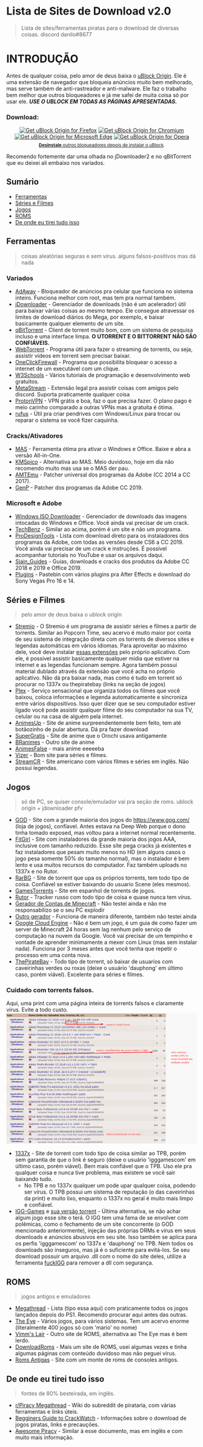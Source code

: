 # Lista de Sites de Download v2.0
>Lista de sites/ferramentas piratas para o download de diversas coisas. discord danilo#8677

# INTRODUÇÃO
Antes de qualquer coisa, pelo amor de deus baixa o [uBlock Origin](https://github.com/gorhill/uBlock). Ele é uma extensão de navegador que bloqueia anúncios muito bem melhorado, mas serve também de anti-rastreador e anti-malware. Ele faz o trabalho bem melhor que outros bloqueadores e já me safei de muita coisa só por usar ele.
***USE O UBLOCK EM TODAS AS PÁGINAS APRESENTADAS.***
### Download:
<p align="center">
<a href="https://addons.mozilla.org/addon/ublock-origin/"><img src="https://user-images.githubusercontent.com/585534/107280546-7b9b2a00-6a26-11eb-8f9f-f95932f4bfec.png" alt="Get uBlock Origin for Firefox"></a> 
<a href="https://chrome.google.com/webstore/detail/ublock-origin/cjpalhdlnbpafiamejdnhcphjbkeiagm"><img src="https://user-images.githubusercontent.com/585534/107280622-91a8ea80-6a26-11eb-8d07-77c548b28665.png" alt="Get uBlock Origin for Chromium"></a>
<a href="https://microsoftedge.microsoft.com/addons/detail/odfafepnkmbhccpbejgmiehpchacaeak"><img src="https://user-images.githubusercontent.com/585534/107280673-a5ece780-6a26-11eb-9cc7-9fa9f9f81180.png" alt="Get uBlock Origin for Microsoft Edge"></a>
<a href="https://addons.opera.com/extensions/details/ublock/"><img src="https://user-images.githubusercontent.com/585534/107280692-ac7b5f00-6a26-11eb-85c7-088926504452.png" alt="Get uBlock Origin for Opera"></a>
      <br><sub><a href="https://twitter.com/gorhill/status/1033706103782170625"><b>Desinstale</b> outros bloqueadores depois de instalar o uBlock</a>.</sub>
</p>
Recomendo fortemente dar uma olhada no jDownloader2 e no qBitTorrent que eu deixei ali embaixo nos variados.

## Sumário
- [Ferramentas](#ferramentas)
- [Séries e Filmes](#séries-e-filmes)
- [Jogos](#jogos)
- [ROMS](#roms)
- [De onde eu tirei tudo isso](#de-onde-eu-tirei-tudo-isso)

## Ferramentas
>coisas aleatórias seguras e sem vírus. alguns falsos-positivos mas dá nada

### Variados
- [AdAway](https://adaway.org/) - Bloqueador de anúncios pra celular que funciona no sistema inteiro. Funciona melhor com root, mas tem pra normal também.
- [jDownloader](http://jdownloader.org/jdownloader2) - Gerenciador de downloads (não é um acelerador) útil para baixar várias coisas ao mesmo tempo. Ele consegue atravessar os limites de download diários do Mega, por exemplo, e baixar basicamente qualquer elemento de um site.
- [qBitTorrent](https://www.qbittorrent.org/download.php) - Client de torrent muito bom, com um sistema de pesquisa incluso e uma interface limpa. **O UTORRENT E O BITTORRENT NÃO SÃO CONFIÁVEIS.**
- [WebTorrent](https://webtorrent.io/) - Programa útil para fazer o streaming de torrents, ou seja, assistir vídeos em torrent sem precisar baixar.
- [OneClickFirewall](https://winaero.com/comment.php?comment.news.1841) - Programa que possibilita bloquear o acesso a internet de um executável com um clique.
- [W3Schools](https://www.w3schools.com/) - Vários tutoriais de programação e desenvolvimento web gratuitos.
- [MetaStream](https://getmetastream.com/) - Extensão legal pra assistir coisas com amigos pelo discord. Suporta praticamente qualquer coisa
- [ProtonVPN](https://protonvpn.com/) - VPN grátis e boa, faz o que precisa fazer. O plano pago é meio carinho comparado a outras VPNs mas a gratuita é ótima.
- [rufus](https://rufus.ie/pt_BR/) - Útil pra criar pendrives com Windows/Linux para trocar ou reparar o sistema se você fizer caquinha.

### Cracks/Ativadores
- [MAS](https://github.com/massgravel/Microsoft-Activation-Scripts/releases) - Ferramenta ótima pra ativar o Windows e Office. Baixe e abra a versão All-in-One.
- [KMSpico](https://mega.nz/#F!DiJBwSKQ!QmdtN1HD8v8xQmkBI8gADg) - Alternativa ao MAS. Meio duvidoso, hoje em dia não recomendo muito mas usa se o MAS der pau.
- [AMTEmu](https://mega.nz/#F!Wug3HarT!Vh56AkrfxbYCGJ9Qal2I1Q) - Patcher universal dos programas da Adobe (CC 2014 a CC 2017).
- [GenP](https://drive.google.com/drive/folders/12smHql52DP-uv61E5tc8EKZUjhq6X2rW) - Patcher dos programas da Adobe CC 2019.

### Microsoft e Adobe
- [Windows ISO Downloader](https://www.heidoc.net/php/Windows-ISO-Downloader.exe) - Gerenciador de downloads das imagens intocadas do Windows e Office. Você ainda vai precisar de um crack.
- [TechBenz](https://tb.rg-adguard.net/public.php) - Similar ao acima, porém é um site e não um programa.
- [ProDesignTools](https://prodesigntools.com/adobe-cc-2018-direct-download-links.html) - Lista com download direto para os instaladores dos programas da Adobe, com todas as versões desde CS6 a CC 2019. Você ainda vai precisar de um crack e instruções. É possível acompanhar tutoriais no YouTube e usar os arquivos daqui.
- [Sjain_Guides](https://saidit.net/s/sjain_guides) - Guias, downloads e cracks dos produtos da Adobe CC 2018 e 2019 e Office 2019.
- [Plugins](https://pastebin.com/raw/5FHieQS0) - Pastebin com vários plugins pra After Effects e download do Sony Vegas Pro 16 e 14.

## Séries e Filmes
>pelo amor de deus baixa o ublock origin
- [Stremio](https://www.stremio.com/) - O Stremio é um programa de assistir séries e filmes a partir de torrents. Similar ao Popcorn Time, seu acervo é muito maior por conta de seu sistema de integração direta com os torrents de diversos sites e legendas automáticas em vários idiomas. Para aproveitar ao máximo dele, você deve instalar [essas extensões](http://prntscr.com/nezbkb) pelo próprio aplicativo. Com ele, é possível assistir basicamente qualquer mídia que estiver na internet e as legendas funcionam sempre. Agora também possui material dublado através da extensão que você acha no próprio aplicativo. Não dá pra baixar nada, mas como é tudo em torrent só procurar no 1337x ou thepiratebay (links na seção de jogos)
- [Plex](https://www.plex.tv/) - Serviço sensacional que organiza todos os filmes que você baixou, coloca informações e legenda automaticamente e sincroniza entre vários dispositivos. Isso quer dizer que se seu computador estiver ligado você pode assistir qualquer filme do seu computador na sua TV, celular ou na casa de alguém pela internet.
- [AnimesUp](https://animesup.net/) - Site de anime surpreendentemente bem feito, tem até botãozinho de pular abertura. Dá pra fazer download
- [SuperGratis](https://supergratis.biz) - Site de anime que o Orochi usava antigamente
- [BRanimes](https://www.branimes.com) - Outro site de anime
- [AnimesFalse](https://animesfalse.net/) - mais anime eeeeeba
- [Vizer](https://vizer.tv/) - Bom site para séries e filmes.
- [StreamCR](https://movies.org/) - Site americano com vários filmes e séries em inglês. Não possui legendas.

## Jogos
>só de PC, se quiser console/emulador vai pra seção de roms. ublock origin + jdownloader pfv
- [GOD](https://gog-games.com/) - Site com a grande maioria dos jogos do https://www.gog.com/ (loja de jogos), confíavel. Antes estava na Deep Web porque o dono tinha tomado exposed, mas voltou para a internet normal recentemente.
- [FitGirl](http://fitgirl-repacks.site/) - Site com instaladores da grande maioria dos jogos AAA, inclusive com tamanho reduzido. Esse site pega cracks já existentes e faz instaladores que pesam muito menos no HD (em alguns casos o jogo pesa somente 50% do tamanho normal), mas o instalador é bem lento e usa muitos recursos do computador. Faz também uploads no 1337x e no Rutor.
- [RarBG](https://rarbg.to/index37.php) - Site de torrent que upa os próprios torrents, tem todo tipo de coisa. Confiável se estiver baixando do usuario Scene (eles mesmos).
- [GamesTorrents](https://www.gamestorrents.io/) - Site em espanhol de torrents de jogos.
- [Rutor](http://rutor.info/) - Tracker russo com todo tipo de coisa e quase nunca tem vírus.
- [Gerador de Contas de Minecraft](https://fastalts.com/free-minecraft-generator/) - Não testei ainda e não me responsabilizo se o seu PC explodir
- [Outro gerador](https://mcleaks.net/) - Funciona de maneira diferente, também não testei ainda
- [Google Cloud Engine](https://www.youtube.com/watch?v=KDYGMS0Z3Rg) - Não é bem um jogo, é um guia de como fazer um server de Minecraft 24 horas sem lag nenhum pelo serviço de computação na nuvem da Google. Você vai precisar de um tempinho e vontade de aprender minimamente a mexer com Linux (mas sem instalar nada). Funciona por 3 meses antes que você tenha que repetir o processo em uma conta nova.
- [ThePirateBay](https://thepiratebay.org/) - Todo tipo de torrent, só baixar de usuarios com caveirinhas verdes ou roxas (deixe o usuário 'dauphong' em último caso, porém viável). Excelente para séries e filmes.
### Cuidado com torrents falsos.
Aqui, uma print com uma página inteira de torrents falsos e claramente vírus. Evite a todo custo.
![Torrents Falsos](torrents_falsos.png)
- [1337x](https://1337x.to/) - Site de torrent com todo tipo de coisa similar ao TPB, porém sem garantia de que o link é seguro (deixe o usuário 'igggamescom' em último caso, porém viável). Bem mais confiável que o TPB. Uso ele pra qualquer coisa e nunca tive problema, mas existem se você sair baixando tudo.
  - No TPB e no 1337x qualquer um pode upar qualquer coisa, podendo ser vírus. O TPB possui um sistema de reputação (o das caveirinhas da print) e muito lixo, enquanto o 1337x no geral é muito mais limpo e confiável.
- [IGG-Games](https://igg-games.com/) e [sua versão torrent](https://pcgamestorrents.com/) - Última alternativa, se não achar algum jogo esse site o terá. O IGG tem uma fama de se envolver com polêmicas, como o fechamento de um site concorrente (o GOD mencionado anteriormente), injeção das próprias DRMs e vírus em seus downloads e anúncios abusivos em seu site. Isso também se aplica para os perfis 'igggamescom' no 1337x e 'dauphong' no TPB. Nem todos os downloads são inseguros, mas já é o suficiente para evitá-los. Se seu download possuir um arquivo .dll com o nome do site deles, utilize a ferramenta [fuckIGG](https://github.com/Pheeeeenom/fuckigg) para remover a dll com segurança.

## ROMS
>jogos antigos e emuladores
- [Megathread](https://r-roms.github.io/) - Lista (tipo essa aqui) com praticamente todos os jogos lançados depois do PS1. Recomendo procurar aqui antes das outras.
- [The Eye](http://the-eye.eu/public/rom/) - Vários jogos, para vários sistemas. Tem um acervo enorme (literalmente 400 jogos só com 'mario' no nome)
- [Vimm's Lair](https://vimm.net/?p=vault) - Outro site de ROMS, alternativa ao The Eye mas é bem lerdo.
- [DownloadRoms](https://www.downloadroms.io/) - Mais um site de ROMS, usei algumas vezes e tinha algumas páginas com conteúdo duvidoso mas não peguei vírus.
- [Roms Antigas](https://archive.org/download/No-Intro-Collection_2016-01-03_Fixed) - Site com um monte de roms de consoles antigos.

## De onde eu tirei tudo isso
>fontes de 80% besteirada, em inglês.
- [r/Piracy Megathread](https://www.reddit.com/r/piracy/wiki/megathread) - Wiki do subreddit de pirataria, com várias ferramentas e links úteis.
- [Begginers Guide to CrackWatch](https://www.reddit.com/r/CrackWatch/comments/7gyt85/crack_watch_beginners_guide_to_crack_watch/) - Informações sobre o download de jogos piratas, links e precauções.
- [Awesome Piracy](https://github.com/Igglybuff/awesome-piracy) - Similar à esse documento, mas em inglês e com muito mais informação.
